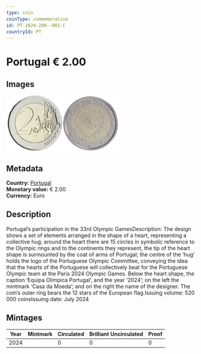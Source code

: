 ```yaml
---
type: coin
coinType: commemorative
id: PT-2024-200--001-C
countryId: PT
---
```


# Portugal € 2.00

## Images

<img src="../../Images/common-2007-200.png" height="150" alt="Front image"><img src="Images/PT-2024-200-001.png" height="150" alt="Back image">

## Metadata

**Country:** [Portugal](../../Countries/Portugal/index.md)\
**Monetary value:** € 2.00\
**Currency:** Euro

## Description
Portugal’s participation in the 33rd Olympic GamesDescription:&nbsp;The design shows a set of elements arranged in the shape of a heart, representing a collective hug; around the heart there are 15 circles in symbolic reference to the Olympic rings and to the continents they represent, the tip of the heart shape is surmounted by the coat of arms of Portugal; the centre of the ‘hug’ holds the logo of the Portuguese Olympic Committee, conveying the idea that the hearts of the Portuguese will collectively beat for the Portuguese Olympic team at the Paris 2024 Olympic Games. Below the heart shape, the caption ‘Equipa Olímpica Portugal’, and the year ‘2024’; on the left the mintmark ‘Casa da Moeda’; and on the right the name of the designer. The coin’s outer ring bears the 12 stars of the European flag.Issuing volume: 520 000 coinsIssuing date: July 2024

## Mintages

| Year | Mintmark | Circulated | Brilliant Uncirculated | Proof |
| ---- | -------- | ---------- | ---------------------- | ----- |
| 2024 | | 0 | 0 | 0 |
